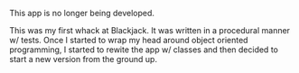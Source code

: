 This app is no longer being developed.

This was my first whack at Blackjack.  It was written in a procedural manner w/ tests.  Once I started to wrap my head around object oriented programming, I started to rewite the app w/ classes and then decided to start a new version from the ground up.